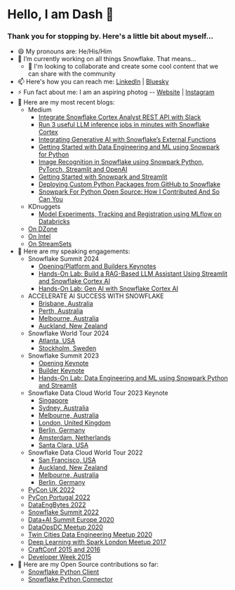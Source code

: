 # Hello, I am Dash 👋

### Thank you for stopping by. Here's a little bit about myself...

- 😄 My pronouns are: He/His/Him
- 🔭 I’m currently working on all things Snowflake. That means...
   - 👯 I'm looking to collaborate and create some cool content that we can share with the community
- 📫 Here's how you can reach me: [LinkedIn](https://www.linkedin.com/in/dash-desai/) | [Bluesky](https://bsky.app/profile/iamontheinet.bsky.social)
- ⚡ Fun fact about me: I am an aspiring photog -- [Website](https://www.natureunraveled.com/) | [Instagram](https://www.instagram.com/nature.unraveled.photography/)
- 📝 Here are my most recent blogs:
   - Medium
     - [Integrate Snowflake Cortex Analyst REST API with Slack](https://medium.com/snowflake/integrate-snowflake-cortex-analyst-rest-api-with-slack-0b70bde3cb7b)
     - [Run 3 useful LLM inference jobs in minutes with Snowflake Cortex](https://medium.com/snowflake/run-3-useful-llm-inference-jobs-in-minutes-with-snowflake-cortex-743a6096fff8)
     - [Integrating Generative AI with Snowflake’s External Functions](https://medium.com/snowflake/integrating-generative-ai-with-snowflakes-external-functions-1764e861b23a)
     - [Getting Started with Data Engineering and ML using Snowpark for Python](https://medium.com/snowflake/getting-started-with-data-engineering-and-ml-using-snowpark-for-python-155e05c14e0e)
     - [Image Recognition in Snowflake using Snowpark Python, PyTorch, Streamlit and OpenAI](https://medium.com/snowflake/image-recognition-in-snowflake-using-snowpark-python-pytorch-streamlit-and-openai-1a8167b82449)
     - [Getting Started with Snowpark and Streamlit](https://medium.com/snowflake/getting-started-with-snowpark-for-python-and-streamlit-908b52b7bcc8)
     - [Deploying Custom Python Packages from GitHub to Snowflake](https://medium.com/snowflake/deploying-custom-python-packages-from-github-to-snowflake-f0bb396480c7)
     - [Snowpark For Python Open Source: How I Contributed And So Can You](https://medium.com/snowflake/snowpark-for-python-open-source-how-i-contributed-and-so-can-you-7eb4baac355f)
   - KDnuggets
     - [Model Experiments, Tracking and Registration using MLflow on Databricks](https://www.kdnuggets.com/2021/01/model-experiments-tracking-registration-mlflow-databricks.html)
   - [On DZone](https://dzone.com/users/3445386/d-zone.html)
   - [On Intel](https://www.intel.com/content/www/us/en/developer/articles/technical/deep-learning-on-qubole-using-bigdl-for-apache-spark.html)
   - [On StreamSets](https://streamsets.com/blog/author/dash-desai/)
- 🔭 Here are my speaking engagements:
  - Snowflake Summit 2024
    - [Opening/Platform and Builders Keynotes](https://reg.summit.snowflake.com/flow/snowflake/summit24/sessions/page/catalog?search=%22Dash%20Desai%22&tab.sessioncatalogtab=1714168666431001NNiH)
    - [Hands-On Lab: Build a RAG-Based LLM Assistant Using Streamlit and Snowflake Cortex AI](https://reg.summit.snowflake.com/flow/snowflake/summit24/sessions/page/catalog/session/1708733126121001yDUB)
    - [Hands-On Lab: Gen AI with Snowflake Cortex AI](https://reg.summit.snowflake.com/flow/snowflake/summit24/sessions/page/catalog/session/1711677008501001OCpZ)
  - ACCELERATE AI SUCCESS WITH SNOWFLAKE
    - [Brisbane, Australia](https://www.snowflake.com/events/accelerate-ai-success-with-snowflake-brisbane/)
    - [Perth, Australia](https://www.snowflake.com/events/accelerate-ai-success-with-snowflake-brisbane/)
    - [Melbourne, Australia](https://www.snowflake.com/events/accelerate-ai-success-with-snowflake-melbourne/)
    - [Auckland, New Zealand](https://www.snowflake.com/events/accelerate-ai-success-with-snowflake-auckland/)
  - Snowflake World Tour 2024
    - [Atlanta, USA](https://www.snowflake.com/events/snowflake-world-tour-atlanta/)
    - [Stockholm, Sweden](https://www.snowflake.com/events/snowflake-world-tour-stockholm/)
  - Snowflake Summit 2023
    - [Opening Keynote](https://events.snowflake.com/summit/sessions/agenda/session/1120282?widget=true)
    - [Builder Keynote](https://events.snowflake.com/summit/sessions/agenda/session/1120281?widget=true)
    - [Hands-On Lab: Data Engineering and ML using Snowpark Python and Streamlit](https://www.snowflake.com/summit/sessions/?agendaPath=speakers/3003917)
  - Snowflake Data Cloud World Tour 2023 Keynote
    - [Singapore](https://www.snowflake.com/data-cloud-world-tour-singapore-agenda/)
    - [Sydney, Australia](https://www.snowflake.com/data-cloud-world-tour-sydney-agenda/)
    - [Melbourne, Australia](https://www.snowflake.com/data-cloud-world-tour-melbourne-agenda/)
    - [London, United Kingdom](https://www.snowflake.com/data-cloud-world-tour-london-agenda/)
    - [Berlin, Germany](https://www.snowflake.com/data-cloud-world-tour-berlin-agenda/)
    - [Amsterdam, Netherlands](https://www.snowflake.com/data-cloud-world-tour-amsterdam-agenda/)
    - [Santa Clara, USA](https://www.snowflake.com/events/data-cloud-world-tour-santa-clara/agenda/)
  - Snowflake Data Cloud World Tour 2022
    - [San Francisco, USA](https://www.snowflake.com/data-cloud-world-tour/americas/san-francisco/agenda?agendaPath=session/1022285)
    - [Auckland, New Zealand](https://www.snowflake.com/data-cloud-world-tour/apj/auckland/agenda-v2/)
    - [Melbourne, Australia](https://www.snowflake.com/data-cloud-world-tour/apj/melbourne/)
    - [Berlin, Germany](https://www.snowflake.com/data-cloud-world-tour/emea/berlin/agenda/)
  - [PyCon UK 2022](https://pretalx.com/pycon-uk-2022/talk/JECQCM/)
  - [PyCon Portugal 2022](https://pretalx.evolutio.pt/pyconpt2022/talk/review/JS8QFSRNJR7PVXVXRUWD737ER7WARXP8)
  - [DataEngBytes 2022](https://sessionize.com/app/speaker/session/352689)
  - [Snowflake Summit 2022](https://events.snowflake.com/summit/agenda?speakers=1550821)
  - [Data+AI Summit Europe 2020](https://databricks.com/session_eu20/model-experiments-tracking-and-registration-using-mlflow-on-databricks)
  - [DataOpsDC Meetup 2020](https://www.meetup.com/DataOpsDC/events/273140615/)
  - [Twin Cities Data Engineering Meetup 2020](https://www.meetup.com/Twin-Cities-Spark-Hadoop-User-Group/events/266731493/)
  - [Deep Learning with Spark London Meetup 2017](https://www.meetup.com/Spark-London/events/243285971/)
  - [CraftConf 2015 and 2016](https://crunchconf.com/)
  - [Developer Week 2015](https://developerweek2015conferenceexpo.sched.com/event/1e937ac4a101dcb183b70c4a171d07a3)
- 🤘 Here are my Open Source contributions so far:
  - [Snowflake Python Client](https://github.com/snowflakedb/snowpark-python/issues/383)
  - [Snowflake Python Connector](https://github.com/snowflakedb/snowflake-connector-python/issues/1175)    

<!--- - 😎 Oh and here's my Dev Card generated by [daily.dev](https://app.daily.dev/) --->

<!--- <a href="https://app.daily.dev/DailyDevTips"><img src="https://github.com/iamontheinet/iamontheinet/blob/main/devcard.svg" width="400" alt="Dash's Dev Card"/></a> --->
